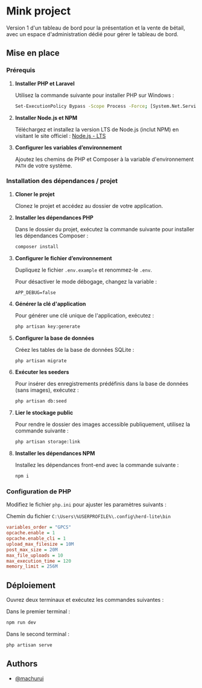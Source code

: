 # Mink project

Version 1 d'un tableau de bord pour la présentation et la vente de bétail, avec un espace d'administration dédié pour gérer le tableau de bord.

## Mise en place

### Prérequis

1. **Installer PHP et Laravel**

   Utilisez la commande suivante pour installer PHP sur Windows :
   ```bash
   Set-ExecutionPolicy Bypass -Scope Process -Force; [System.Net.ServicePointManager]::SecurityProtocol = [System.Net.ServicePointManager]::SecurityProtocol -bor 3072; iex ((New-Object System.Net.WebClient).DownloadString('https://php.new/install/windows'))
   ```

2. **Installer Node.js et NPM**

   Téléchargez et installez la version LTS de Node.js (inclut NPM) en visitant le site officiel : [Node.js - LTS](https://nodejs.org/fr)

3. **Configurer les variables d’environnement**

   Ajoutez les chemins de PHP et Composer à la variable d'environnement `PATH` de votre système.


### Installation des dépendances / projet

1. **Cloner le projet**

   Clonez le projet et accédez au dossier de votre application.

2. **Installer les dépendances PHP**

   Dans le dossier du projet, exécutez la commande suivante pour installer les dépendances Composer :

   ```bash
   composer install
   ```

3. **Configurer le fichier d’environnement**

   Dupliquez le fichier `.env.example` et renommez-le `.env`. 

   Pour désactiver le mode débogage, changez la variable :

   ```env
   APP_DEBUG=false
   ```

4. **Générer la clé d'application**

   Pour générer une clé unique de l'application, exécutez :

   ```bash
   php artisan key:generate
   ```

5. **Configurer la base de données**

   Créez les tables de la base de données SQLite :

   ```bash
   php artisan migrate
   ```

6. **Exécuter les seeders**

   Pour insérer des enregistrements prédéfinis dans la base de données (sans images), exécutez :

   ```bash
   php artisan db:seed
   ```

7. **Lier le stockage public**

   Pour rendre le dossier des images accessible publiquement, utilisez la commande suivante :

   ```bash
   php artisan storage:link
   ```

8. **Installer les dépendances NPM**

   Installez les dépendances front-end avec la commande suivante :

   ```bash
   npm i
   ```


### Configuration de PHP

Modifiez le fichier `php.ini` pour ajuster les paramètres suivants :

Chemin du fichier `C:\Users\%USERPROFILE%\.config\herd-lite\bin`

   ```ini
   variables_order = "GPCS"
   opcache.enable = 1
   opcache.enable_cli = 1
   upload_max_filesize = 10M
   post_max_size = 20M
   max_file_uploads = 10
   max_execution_time = 120
   memory_limit = 256M
   ```


## Déploiement

Ouvrez deux terminaux et exécutez les commandes suivantes :

Dans le premier terminal :

```bash
npm run dev
```

Dans le second terminal :

```bash
php artisan serve
```

## Authors

- [@machurui](https://www.github.com/machurui)
